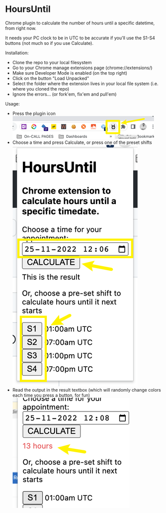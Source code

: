 # HoursUntil
Chrome plugin to calculate the number of hours until a specific datetime, from right now. 

It needs your PC clock to be in UTC to be accurate if you'll use the S1-S4 buttons (not much so if you use Calculate).                             

Installation:
- Clone the repo to your local filesystem
- Go to your Chrome manage extensions page (chrome://extensions/)
- Make sure Developer Mode is enabled (on the top right)
- Click on the button "Load Unpacked"
- Select the folder where the extension lives in your local file system (i.e. where you cloned the repo)
- Ignore the errors... (or fork'em, fix'em and pull'em)


Usage:
- Press the plugin icon
![img.png](assets/readme.png)
- Choose a time and press Calculate, or press one of the preset shifts
![img.png](assets/readme1.png)
- Read the output in the result textbox (which will randomly change colors each time you press a button, for fun)
![img.png](assets/readme2.png)






